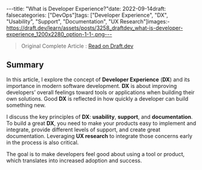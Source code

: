 ---title: "What is Developer Experience?"date: 2022-09-14draft: falsecategories: ["DevOps"]tags: ["Developer Experience", "DX", "Usability", "Support", "Documentation", "UX Research"]images:- https://draft.dev/learn/assets/posts/3258_draftdev_what-is-developer-experience_1200x2280_option-1-1-.png---

> Original Complete Article : [Read on Draft.dev](https://draft.dev/learn/what-is-developer-experience)

## Summary

In this article, I explore the concept of **Developer Experience** (**DX**) and its importance in modern software development. **DX** is about improving developers’ overall feelings toward tools or applications when building their own solutions. Good **DX** is reflected in how quickly a developer can build something new.

I discuss the key principles of **DX**: **usability**, **support**, and **documentation**. To build a great **DX**, you need to make your products easy to implement and integrate, provide different levels of support, and create great documentation. Leveraging **UX research** to integrate those concerns early in the process is also critical.

The goal is to make developers feel good about using a tool or product, which translates into increased adoption and success.